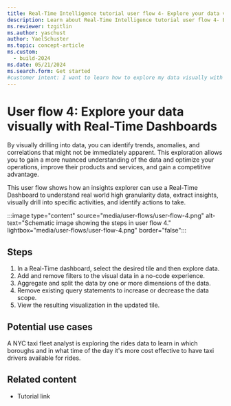```yaml
---
title: Real-Time Intelligence tutorial user flow 4- Explore your data visually with Real-Time Dashboards
description: Learn about Real-Time Intelligence tutorial user flow 4- Explore your data visually with Real-Time Dashboards in Microsoft Fabric.
ms.reviewer: tzgitlin
ms.author: yaschust
author: YaelSchuster
ms.topic: concept-article
ms.custom:
  - build-2024
ms.date: 05/21/2024
ms.search.form: Get started
#customer intent: I want to learn how to explore my data visually with Real-Time Dashboards in Real-Time Intelligence.
---
```

# User flow 4: Explore your data visually with Real-Time Dashboards

By visually drilling into data, you can identify trends, anomalies, and correlations that might not be immediately apparent. This exploration allows you to gain a more nuanced understanding of the data and optimize your operations, improve their products and services, and gain a competitive advantage.

This user flow shows how an insights explorer can use a Real-Time Dashboard to understand real world high granularity data, extract insights, visually drill into specific activities, and identify actions to take.

:::image type="content" source="media/user-flows/user-flow-4.png" alt-text="Schematic image showing the steps in user flow 4." lightbox="media/user-flows/user-flow-4.png" border="false":::

## Steps

1. In a Real-Time dashboard, select the desired tile and then explore data.
1. Add and remove filters to the visual data in a no-code experience.
1. Aggregate and split the data by one or more dimensions of the data.
1. Remove existing query statements to increase or decrease the data scope.
1. View the resulting visualization in the updated tile.

## Potential use cases

A NYC taxi fleet analyst is exploring the rides data to learn in which boroughs and in what time of the day it's more cost effective to have taxi drivers available for rides.

## Related content

-   Tutorial link
